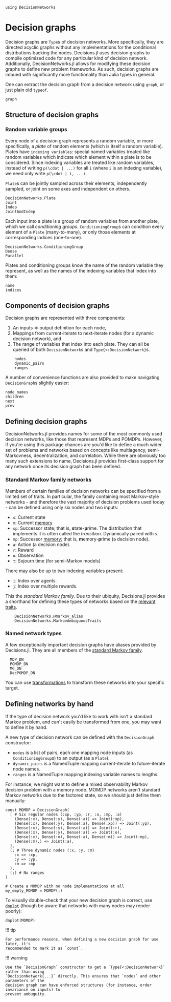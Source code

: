 ```@setup dgs
using DecisionNetworks
```

# Decision graphs

Decision graphs are `Type`s of decision networks. More specifically, they are directed
acyclic graphs without any implementations for the conditional distributions backing the
nodes. Decisions.jl uses decision graphs to compile optimized code for any particular kind
of decision network. Additionally, DecisionNetworks.jl allows for modifying these decision
graphs to define new problem frameworks. As such, decision graphs are imbued with
significantly more functionality than Julia types in general.

One can extract the decision graph from a decision network using `graph`, or just plain old
`typeof`.

```@docs
graph
```

## Structure of decision graphs

### Random variable groups                                                                                        

Every node of a decision graph represents a random variable, or more specifically, a _plate_
of random elements (which is itself a random variable). Plates have `indexing variables`:
special named variables treated like random variables which indicate which element within a
plate is to be considered. Since indexing variables are treated like random variables,
instead of writing ``p(\cdot | ...)`` for all ``i`` (where `i` is an indexing variable), we
need only write ``p(\cdot | i, ...)``. 

`Plate`s can be jointly sampled across their elements, independently sampled, or joint on
some axes and independent on others. 

```@docs
DecisionNetworks.Plate
Joint
Indep
JointAndIndep
```

Each input into a plate is a group of random variables from another plate, which we call
_conditioning groups_. `ConditioningGroup`s can condition every element of a `Plate`
(many-to-many), or only those elements at corresponding indices (one-to-one).

```@docs
DecisionNetworks.ConditioningGroup
Dense
Parallel
```

Plates and conditioning groups know the name of the random variable they represent, as well
as the names of the indexing variables that index into them:

```@docs
name
indices
```

## Components of decision graphs
Decision graphs are represented with three components: 
1. An inputs => output definition for each node, 
2. Mappings from current-iterate to next-iterate nodes (for a dynamic decision network), and
3. The range of variables that index into each plate.
They can all be queried of both `DecisionNetwork`s and `Type{<:DecisionNetwork}`s.

```@docs
    nodes
    dynamic_pairs
    ranges
```

A number of convenience functions are also provided to make navigating `DecisionGraph`s
slightly easier:

```@docs
node_names
children
next
prev
```

## Defining decision graphs

DecisionNetworks.jl provides names for some of the most commonly used decision networks,
like those that represent MDPs and POMDPs. However, if you're using this package chances are
you'd like to define a much wider set of problems and networks based on concepts like
multiagency, semi-Markovness, decentralization, and correlation. While there are obviously
too many such extensions to name, Decisions.jl provides first-class support for any network
once its decision graph has been defined.

### Standard Markov family networks

Members of certain families of decision networks can be specified from a limited set of
traits. In particular, the family containing most Markov-style networks - and therefore the
vast majority of decision problems used today - can be defined using only six nodes and two
inputs:

* `s`: Current state
* `m`: Current [memory](@ref "What exactly are the `m`/`mp` nodes?")
* `sp`: Successor state; that is, **s**tate-**p**rime. The distribution that implements it
  is often called the _transition_. Dynamically paired with `s`.
* `mp`: Successor [memory](@ref "What exactly are the `m`/`mp` nodes?"); that is,
  **m**emory-**p**rime (a decision node).  
* `a`: Action (a decision node).
* `r`: Reward
* `o`: Observation
* `τ`: Sojourn time (for semi-Markov models)

There may also be up to two indexing variables present:
* `i`: Index over agents.
* `j`: Index over multiple rewards.

This the _standard Markov family_. Due to their ubiquity, Decisions.jl provides a shorthand
for defining these types of networks based on the [relevant traits](@ref "Traits on decision networks").

```@docs
    DecisionNetworks.@markov_alias
    DecisionNetworks.MarkovAmbiguousTraits
```


### Named network types

A few exceptionally important decision graphs have aliases provided by Decisions.jl. They
are all members of the [standard Markov family](@ref "Standard Markov family networks").

```@docs
  MDP_DN
  POMDP_DN
  MG_DN
  DecPOMDP_DN
```

You can use [transformations](@ref "Transformations") to transform these networks into your specific target.


## Defining networks by hand

If the type of decision network you'd like to work with isn't a standard Markov problem, and
can't easily be transformed from one, you may want to define it by hand.

A new type of decision network can be defined with the `DecisionGraph` constructor:

* `nodes` is a list of pairs, each one mapping node inputs (as `ConditioningGroup`s) to an
  output (as a `Plate`). 
* `dynamic_pairs` is a NamedTuple mapping current-iterate to future-iterate node names.
* `ranges` is a NamedTuple mapping indexing variable names to lengths.

For instance, we might want to define a mixed observability Markov decision problem with a
memory node. MOMDP networks aren't standard Markov networks due to the factored state, so we
should just define them manually:

```@example dgs
const MOMDP = DecisionGraph(
  [ # Six regular nodes (:xp, :yp, :r, :o, :mp, :a)
    (Dense(:x), Dense(:y), Dense(:a)) => Joint(:xp),
    (Dense(:x), Dense(:y), Dense(:a), Dense(:xp)) => Joint(:yp),
    (Dense(:x), Dense(:y), Dense(:a)) => Joint(:r),
    (Dense(:x), Dense(:y), Dense(:a)) => Joint(:o),
    (Dense(:x), Dense(:o), Dense(:a), Dense(:m)) => Joint(:mp),
    (Dense(:m),) => Joint(:a),
  ],
  (; # Three dynamic nodes (:x, :y, :m)
    :x => :xp,
    :y => :yp,
    :m => :mp
  ),
  (;) # No ranges
)

# Create a MOMDP with no node implementations at all
my_empty_MOMDP = MOMDP(;)
```

To visually double-check that your new decision graph is correct, use [`dnplot`](@ref) (though be
aware that networks with many nodes may render poorly):

```@example dgs
dnplot(MOMDP)
```

!!! tip

    For performance reasons, when defining a new decision graph for use later, it's
    recommended to mark it as `const`.

!!! warning

    Use the `DecisionGraph` constructor to get a `Type{<:DecisionNetwork}` rather than using
    `DecisionNetwork{...}` directly. This ensures that `nodes` and other parameters of the
    decision graph can have enforced structures (for instance, order invariance on inputs) to
    prevent ambuguity.
